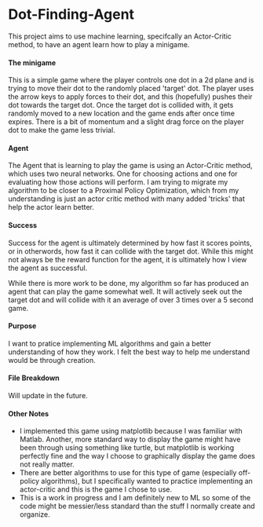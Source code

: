 # Dot-Finding-Agent
This project aims to use machine learning, specifcally an Actor-Critic method, to have an agent learn how to play a minigame.

#### The minigame
This is a simple game where the player controls one dot in a 2d plane and is trying to move their dot to the randomly placed 'target' dot. The player uses the arrow keys to apply forces to their dot, and this (hopefully) pushes their dot towards the target dot. Once the target dot is collided with, it gets randomly moved to a new location and the game ends after once time expires. There is a bit of momentum and a slight drag force on the player dot to make the game less trivial. 

#### Agent
The Agent that is learning to play the game is using an Actor-Critic method, which uses two neural networks. One for choosing actions and one for evaluating how those actions will perform. I am trying to migrate my algorithm to be closer to a Proximal Policy Optimization, which from my understanding is just an actor critic method with many added 'tricks' that help the actor learn better. 

#### Success
Success for the agent is ultimately determined by how fast it scores points, or in otherwords, how fast it can collide with the target dot. While this might not always be the reward function for the agent, it is ultimately how I view the agent as successful.

While there is more work to be done, my algorithm so far has produced an agent that can play the game somewhat well. It will actively seek out the target dot and will collide with it an average of over 3 times over a 5 second game. <insert media here>

#### Purpose
I want to pratice implementing ML algorithms and gain a better understanding of how they work. I felt the best way to help me understand would be through creation. 

#### File Breakdown
Will update in the future.

#### Other Notes
- I implemented this game using matplotlib because I was familiar with Matlab. Another, more standard way to display the game might have been through using something like turtle, but matplotlib is working perfectly fine and the way I choose to graphically display the game does not really matter.
- There are better algorithms to use for this type of game (especially off-policy algorithms), but I specifically wanted to practice implementing an actor-critic and this is the game I chose to use. 
- This is a work in progress and I am definitely new to ML so some of the code might be messier/less standard than the stuff I normally create and organize.  
